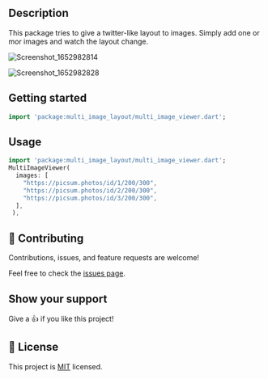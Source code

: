 <!-- 
This README describes the package. If you publish this package to pub.dev,
this README's contents appear on the landing page for your package.

For information about how to write a good package README, see the guide for
[writing package pages](https://dart.dev/guides/libraries/writing-package-pages). 

For general information about developing packages, see the Dart guide for
[creating packages](https://dart.dev/guides/libraries/create-library-packages)
and the Flutter guide for
[developing packages and plugins](https://flutter.dev/developing-packages). 
-->
## Description

This package tries to give a twitter-like layout to images. Simply add one or mor images and watch the layout change.


![Screenshot_1652982814](https://user-images.githubusercontent.com/45544067/169372606-80aba81c-a8a2-406c-8112-347cf0eaac46.png)

![Screenshot_1652982828](https://user-images.githubusercontent.com/45544067/169372676-f12edce6-8852-4c6d-a19c-9d672dc472f3.png)


## Getting started

```dart
import 'package:multi_image_layout/multi_image_viewer.dart';
```

## Usage

```dart
import 'package:multi_image_layout/multi_image_viewer.dart';
MultiImageViewer(
  images: [
    "https://picsum.photos/id/1/200/300",
    "https://picsum.photos/id/2/200/300",
    "https://picsum.photos/id/3/200/300",
  ],
 ),
```

## 🤝 Contributing

Contributions, issues, and feature requests are welcome!

Feel free to check the [issues page](../../issues/).

## Show your support

Give a 👍 if you like this project!


## 📝 License

This project is [MIT](./MIT.md) licensed.
